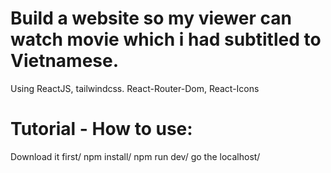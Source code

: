 # Build a website so my viewer can watch movie which i had subtitled to Vietnamese.
Using ReactJS, tailwindcss.
React-Router-Dom, React-Icons
# Tutorial - How to use:
Download it first/
npm install/
npm run dev/
go the localhost/
